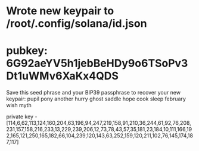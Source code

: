 Wrote new keypair to /root/.config/solana/id.json
========================================================================
pubkey: 6G92aeYV5h1jebBeHDy9o6TSoPv3Dt1uWMv6XaKx4QDS
========================================================================
Save this seed phrase and your BIP39 passphrase to recover your new keypair:
pupil pony another hurry ghost saddle hope cook sleep february wish myth

private key - [114,6,62,113,124,160,204,63,196,94,247,219,158,91,210,36,244,61,92,76,208,231,157,158,216,233,13,229,239,206,12,73,78,43,57,35,181,23,184,10,111,166,192,165,121,250,165,182,66,104,239,120,143,63,252,159,120,211,102,76,145,174,187,117]
